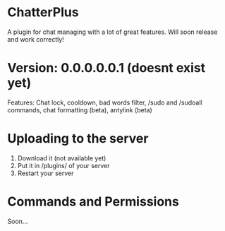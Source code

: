 # ChatterPlus
A plugin for chat managing with a lot of great features. Will soon release and work correctly!

# Version: 0.0.0.0.0.1 (doesnt exist yet)

Features: Chat lock, cooldown, bad words filter, /sudo and /sudoall commands, chat formatting (beta), antylink (beta)

# Uploading to the server

1. Download it (not available yet)
2. Put it in /plugins/ of your server
3. Restart your server

# Commands and Permissions

Soon...
